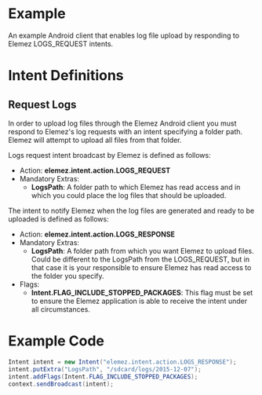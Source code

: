 #  Example
An example Android client that enables log file upload by responding to Elemez LOGS_REQUEST intents. 

# Intent Definitions
## Request Logs
In order to upload log files through the Elemez Android client you must respond to Elemez's log requests with an intent specifying a folder path. Elemez will attempt to upload all files from that folder.

Logs request intent broadcast by Elemez is defined as follows:

* Action: **elemez.intent.action.LOGS_REQUEST**
* Mandatory Extras:
  * **LogsPath**: A folder path to which Elemez has read access and in which you could place the log files that should be uploaded.

The intent to notify Elemez when the log files are generated and ready to be uploaded is defined as follows:

* Action: **elemez.intent.action.LOGS_RESPONSE**
* Mandatory Extras:
  * **LogsPath**: A folder path from which you want Elemez to upload files. Could be different to the LogsPath from the LOGS_REQUEST, but in that case it is your responsible to ensure Elemez has read access to the folder you specify.
* Flags:
  * **Intent.FLAG_INCLUDE_STOPPED_PACKAGES**: This flag must be set to ensure the Elemez application is able to receive the intent under all circumstances.

# Example Code
``` java
Intent intent = new Intent("elemez.intent.action.LOGS_RESPONSE");
intent.putExtra("LogsPath", "/sdcard/logs/2015-12-07");
intent.addFlags(Intent.FLAG_INCLUDE_STOPPED_PACKAGES);
context.sendBroadcast(intent);
```        
